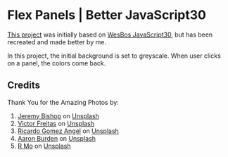 # Flex Panels | Better JavaScript30

[This project](https://ivanajeo.github.io/better-javascript30/05_FlexPanelGallery/) was initially based on [WesBos JavaScript30](https://javascript30.com/), but has been recreated and made better by me.

In this project, the initial background is set to greyscale. When user clicks on a panel, the colors come back.


## Credits
Thank You for the Amazing Photos by:
1. <a href="https://unsplash.com/@jeremybishop?utm_content=creditCopyText&utm_medium=referral&utm_source=unsplash">Jeremy Bishop</a> on <a href="https://unsplash.com/photos/closeup-photography-of-plant-on-ground-vGjGvtSfys4?utm_content=creditCopyText&utm_medium=referral&utm_source=unsplash">Unsplash</a>
2. <a href="https://unsplash.com/@victorfreitas?utm_content=creditCopyText&utm_medium=referral&utm_source=unsplash">Victor Freitas</a> on <a href="https://unsplash.com/photos/man-placing-weight-plate-on-barbell-vjkM-0m34KU?utm_content=creditCopyText&utm_medium=referral&utm_source=unsplash">Unsplash</a>
3. <a href="https://unsplash.com/@rgaleriacom?utm_content=creditCopyText&utm_medium=referral&utm_source=unsplash">Ricardo Gomez Angel</a> on <a href="https://unsplash.com/photos/photo-of-black-and-brown-subway-3WwpGlGnfjA?utm_content=creditCopyText&utm_medium=referral&utm_source=unsplash">Unsplash</a>
4. <a href="https://unsplash.com/@aaronburden?utm_content=creditCopyText&utm_medium=referral&utm_source=unsplash">Aaron Burden</a> on <a href="https://unsplash.com/photos/two-books-on-wood-plank-LNwn_A9RGHo?utm_content=creditCopyText&utm_medium=referral&utm_source=unsplash">Unsplash</a>
5.  <a href="https://unsplash.com/@mooo3721?utm_content=creditCopyText&utm_medium=referral&utm_source=unsplash">R Mo</a> on <a href="https://unsplash.com/photos/calm-body-of-water-near-brown-mountain-under-white-and-gray-sky-w-_iZqdviAo?utm_content=creditCopyText&utm_medium=referral&utm_source=unsplash">Unsplash</a>
